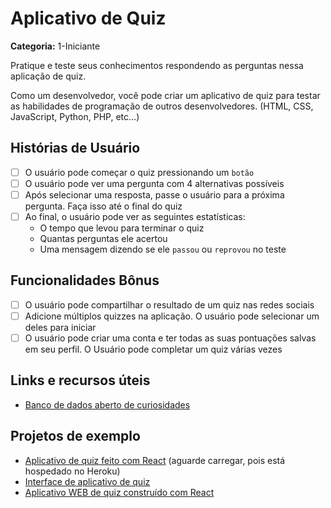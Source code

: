 # Aplicativo de Quiz

**Categoria:** 1-Iniciante

Pratique e teste seus conhecimentos respondendo as perguntas nessa aplicação de quiz.

Como um desenvolvedor, você pode criar um aplicativo de quiz para testar as habilidades de programação de outros desenvolvedores. (HTML, CSS, JavaScript, Python, PHP, etc...)

## Histórias de Usuário

-   [ ] O usuário pode começar o quiz pressionando um `botão`
-   [ ] O usuário pode ver uma pergunta com 4 alternativas possíveis
-   [ ] Após selecionar uma resposta, passe o usuário para a próxima pergunta. Faça isso até o final do quiz
-   [ ] Ao final, o usuário pode ver as seguintes estatísticas:
    -   O tempo que levou para terminar o quiz
    -   Quantas perguntas ele acertou
    -   Uma mensagem dizendo se ele `passou` ou `reprovou` no teste

## Funcionalidades Bônus

-   [ ] O usuário pode compartilhar o resultado de um quiz nas redes sociais
-   [ ] Adicione múltiplos quizzes na aplicação. O usuário pode selecionar um deles para iniciar
-   [ ] O usuário pode criar uma conta e ter todas as suas pontuações salvas em seu perfil. O Usuário pode completar um quiz várias vezes

## Links e recursos úteis

-   [Banco de dados aberto de curiosidades](https://opentdb.com/api_config.php)

## Projetos de exemplo

-   [Aplicativo de quiz feito com React](http://tranquil-beyond-43849.herokuapp.com/) (aguarde carregar, pois está hospedado no Heroku)
-   [Interface de aplicativo de quiz](https://codepen.io/FlorinPop17/full/qqYNgW)
-   [Aplicativo WEB de quiz construído com React](https://github.com/SafdarJamal/quiz-app)
